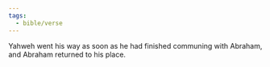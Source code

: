 ```yaml
---
tags:
  - bible/verse
---
```

Yahweh went his way as soon as he had finished communing with Abraham, and Abraham returned to his place.